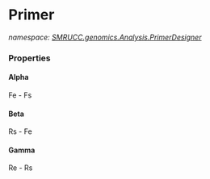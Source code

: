 ﻿# Primer
_namespace: [SMRUCC.genomics.Analysis.PrimerDesigner](./index.md)_






### Properties

#### Alpha
Fe - Fs
#### Beta
Rs - Fe
#### Gamma
Re - Rs
